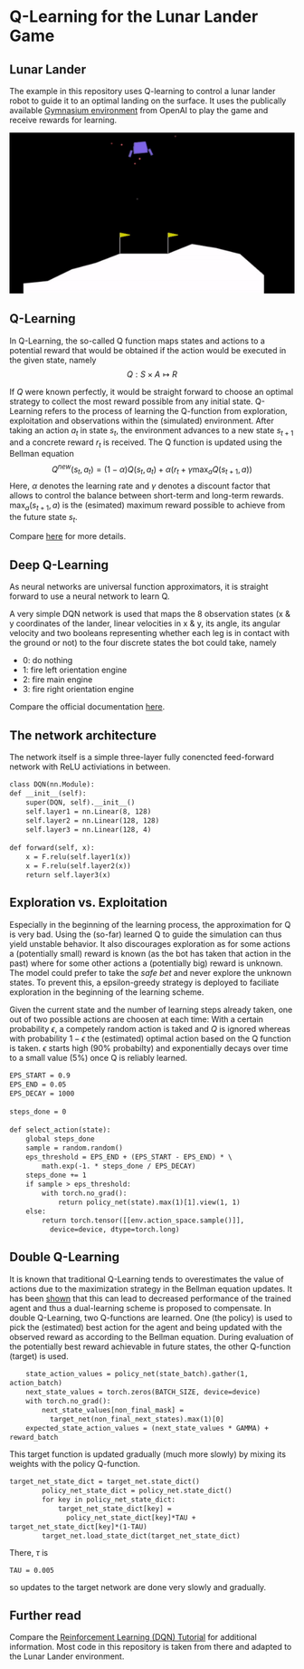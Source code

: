 # Q-Learning for the Lunar Lander Game
## Lunar Lander
The example in this repository uses Q-learning to control a lunar lander robot to guide it to an optimal landing on the surface. It uses the publically available [Gymnasium environment](https://gymnasium.farama.org/) from OpenAI to play the game and receive rewards for learning. 

![lunarlander](lunarlander.gif)  

## Q-Learning
In Q-Learning, the so-called Q function maps states and actions to a potential reward that would be obtained if the action would be executed in the given state, namely $$Q:S\times A\mapsto R$$

If $Q$ were known perfectly, it would be straight forward to choose an optimal strategy to collect the most reward possible from any initial state. Q-Learning refers to the process of learning the Q-function from exploration, exploitation and observations within the (simulated) environment. After taking an action $a_t$ in state $s_t$, the environment advances to a new state $s_{t+1}$ and a concrete reward $r_t$ is received. The Q function is updated using the Bellman equation
$$Q^{new}(s_t,a_t)=(1-\alpha)Q(s_t,a_t)+\alpha(r_t + \gamma \max_a Q(s_{t+1},a))$$
Here, $\alpha$ denotes the learning rate and $\gamma$ denotes a discount factor that allows to control the balance between short-term and long-term rewards. $\max_a(s_{t+1},a)$ is the (esimated) maximum reward possible to achieve from the future state $s_t$.

Compare [here](https://en.wikipedia.org/wiki/Q-learning) for more details.
## Deep Q-Learning
As neural networks are universal function approximators, it is straight forward to use a neural network to learn Q. 

A very simple DQN network is used that maps the 8 observation states (x & y coordinates of the lander, linear velocities in x & y, its angle, its angular velocity and two booleans representing whether each leg is in contact with the ground or not) to the four discrete states the bot could take, namely 

 * 0: do nothing
 * 1: fire left orientation engine
 * 2: fire main engine
 * 3: fire right orientation engine

Compare the official documentation [here](https://gymnasium.farama.org/environments/box2d/lunar_lander/).

## The network architecture
The network itself is a simple three-layer fully conencted feed-forward network with ReLU activiations in between.

    class DQN(nn.Module):
    def __init__(self):
        super(DQN, self).__init__()
        self.layer1 = nn.Linear(8, 128) 
        self.layer2 = nn.Linear(128, 128)
        self.layer3 = nn.Linear(128, 4) 

    def forward(self, x):
        x = F.relu(self.layer1(x))
        x = F.relu(self.layer2(x))
        return self.layer3(x)

## Exploration vs. Exploitation
Especially in the beginning of the learning process, the approximation for Q is very bad. Using the (so-far) learned Q to guide the simulation can thus yield unstable behavior. It also discourages exploration as for some actions a (potentially small) reward is known (as the bot has taken that action in the past) where for some other actions a (potentially big) reward is unknown. The model could prefer to take the *safe bet* and never explore the unknown states. To prevent this, a epsilon-greedy strategy is deployed to faciliate exploration in the beginning of the learning scheme. 

Given the current state and the number of learning steps already taken, one out of two possible actions are choosen at each time: With a certain probability $\epsilon$, a competely random action is taked and $Q$ is ignored whereas with probability $1-\epsilon$ the (estimated) optimal action based on the Q function is taken. $\epsilon$ starts high (90% probabilty) and exponentially decays over time to a small value (5%) once Q is reliably learned. 

    EPS_START = 0.9
    EPS_END = 0.05
    EPS_DECAY = 1000

    steps_done = 0

    def select_action(state):
        global steps_done
        sample = random.random()
        eps_threshold = EPS_END + (EPS_START - EPS_END) * \
            math.exp(-1. * steps_done / EPS_DECAY)
        steps_done += 1
        if sample > eps_threshold:
            with torch.no_grad():
                return policy_net(state).max(1)[1].view(1, 1)            
        else:
            return torch.tensor([[env.action_space.sample()]], 
              device=device, dtype=torch.long)

## Double Q-Learning
It is known that traditional Q-Learning tends to overestimates the value of actions due to the maximization strategy in the Bellman equation updates. It has been [shown](https://arxiv.org/pdf/1509.06461.pdf) that this can lead to decreased performance of the trained agent and thus a dual-learning scheme is proposed to compensate. In double Q-Learning, two Q-functions are learned. One (the policy) is used to pick the (estimated) best action for the agent and being updated with the observed reward as according to the Bellman equation. During evaluation of the potentially best reward achievable in future states, the other Q-function (target) is used. 

        state_action_values = policy_net(state_batch).gather(1, action_batch)
        next_state_values = torch.zeros(BATCH_SIZE, device=device)
        with torch.no_grad():
            next_state_values[non_final_mask] = 
              target_net(non_final_next_states).max(1)[0]
        expected_state_action_values = (next_state_values * GAMMA) + reward_batch

This target function is updated gradually (much more slowly) by mixing its weights with the policy Q-function.         

    target_net_state_dict = target_net.state_dict()
            policy_net_state_dict = policy_net.state_dict()
            for key in policy_net_state_dict:
                target_net_state_dict[key] = 
                  policy_net_state_dict[key]*TAU + target_net_state_dict[key]*(1-TAU)
            target_net.load_state_dict(target_net_state_dict)

There, $\tau$ is 

    TAU = 0.005

so updates to the target network are done very slowly and gradually. 

## Further read
Compare the [Reinforcement Learning (DQN) Tutorial](https://pytorch.org/tutorials/intermediate/reinforcement_q_learning.html) for additional information. Most code in this repository is taken from there and adapted to the Lunar Lander environment. 